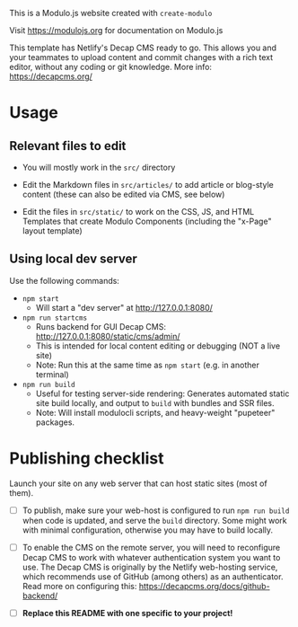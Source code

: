 This is a Modulo.js website created with `create-modulo`

Visit <https://modulojs.org> for documentation on Modulo.js

This template has Netlify's Decap CMS ready to go. This allows you and your
teammates to upload content and commit changes with a rich text editor, without
any coding or git knowledge. More info: <https://decapcms.org/>


# Usage

## Relevant files to edit

- You will mostly work in the `src/` directory

- Edit the Markdown files in `src/articles/` to add article or blog-style
  content (these can also be edited via CMS, see below)

- Edit the files in `src/static/` to work on the CSS, JS, and HTML Templates
  that create Modulo Components (including the "x-Page" layout template)


## Using local dev server

Use the following commands:

- `npm start`
    - Will start a "dev server" at <http://127.0.0.1:8080/>
- `npm run startcms`
    - Runs backend for GUI Decap CMS: <http://127.0.0.1:8080/static/cms/admin/>
    - This is intended for local content editing or debugging (NOT a live site)
    - Note: Run this at the same time as `npm start` (e.g. in another terminal)
- `npm run build`
    - Useful for testing server-side rendering: Generates automated static site
      build locally, and output to `build` with bundles and SSR files.
    - Note: Will install modulocli scripts, and heavy-weight "pupeteer" packages.


# Publishing checklist

Launch your site on any web server that can host static sites (most of them).

* [ ] To publish, make sure your web-host is configured to run `npm run build`
  when code is updated, and serve the `build` directory. Some might work with
  minimal configuration, otherwise you may have to build locally.

* [ ] To enable the CMS on the remote server, you will need to reconfigure
  Decap CMS to work with whatever authentication system you want to use. The
  Decap CMS is originally by the Netlify web-hosting service, which recommends
  use of GitHub (among others) as an authenticator. Read more on configuring
  this: <https://decapcms.org/docs/github-backend/>

* [ ] **Replace this README with one specific to your project!**

